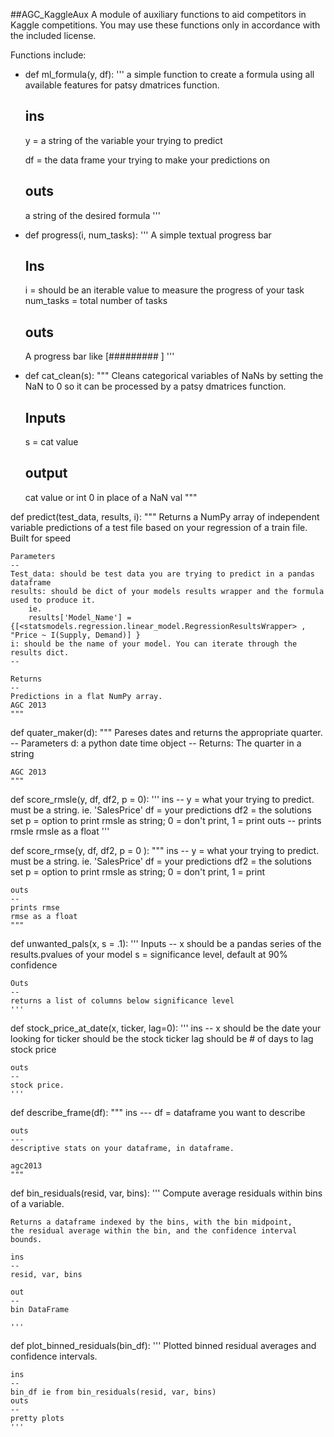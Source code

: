 ##AGC_KaggleAux
A module of auxiliary functions to aid competitors in Kaggle competitions. You may use these functions only in accordance with the included license.


Functions include:
* def ml_formula(y, df):
    '''
    a simple function to create a formula using all available features for patsy dmatrices function. 

    ins  
    --
    y = a string of the variable your trying to predict

    df = the data frame your trying to make your predictions on 

    outs 
    ---
    a string of the desired formula
    '''

* def progress(i, num_tasks):
    '''
    A simple textual progress bar
    
    Ins
    --
    i = should be an iterable value to measure the progress of your task
    num_tasks = total number of tasks

    outs 
    --
    A progress bar like [#########  ]
    '''
    
* def cat_clean(s):
    """
    Cleans categorical variables of NaNs by setting the NaN to 0 so it can be processed by a patsy dmatrices function.

    Inputs
    --
    s = cat value

    output
    --
    cat value or int 0 in place of a NaN val
    """

def predict(test_data, results, i):
    """ 
    Returns a NumPy array of independent variable predictions of a test file based on your regression of a train file. Built for speed
    
    Parameters
    --
    Test_data: should be test data you are trying to predict in a pandas dataframe 
    results: should be dict of your models results wrapper and the formula used to produce it. 
        ie.  
        results['Model_Name'] = {[<statsmodels.regression.linear_model.RegressionResultsWrapper> , "Price ~ I(Supply, Demand)] }
    i: should be the name of your model. You can iterate through the results dict. 
    --
   
    Returns
    --
    Predictions in a flat NumPy array. 
    AGC 2013
    """

def quater_maker(d):
    """
    Pareses dates and returns the appropriate quarter.
    --
    Parameters
    d: a python date time object
    --
    Returns:
    The quarter in a string
    
    AGC 2013
    """

def score_rmsle(y, df, df2, p = 0):
    '''
    ins 
    --
    y =  what your trying to predict. must be a string. ie. 'SalesPrice'
    df =  your predictions
    df2 = the solutions set
    p = option to print rmsle as string; 0 = don't print, 1 = print 
    outs
    --
    prints rmsle
    rmsle as a float
    '''

def score_rmse(y, df, df2, p = 0 ):
    """
    ins 
    --
    y =  what your trying to predict. must be a string. ie. 'SalesPrice'
    df =  your predictions
    df2 = the solutions set
    p = option to print rmsle as string; 0 = don't print, 1 = print

    outs
    --
    prints rmse
    rmse as a float
    """

def unwanted_pals(x, s = .1):
    '''
    Inputs 
    --
    x should be a pandas series of the results.pvalues of your model
    s = significance level, default at 90% confidence
    
    Outs
    --
    returns a list of columns below significance level
    '''

def stock_price_at_date(x, ticker, lag=0):
    '''
    ins
    --
    x should be the date your looking for 
    ticker should be the stock ticker
    lag should be # of days to lag stock price

    outs
    --
    stock price.
    '''

def describe_frame(df):
    """
    ins 
    ---
    df = dataframe you want to describe

    outs
    ---
    descriptive stats on your dataframe, in dataframe.

    agc2013
    """

def bin_residuals(resid, var, bins):
    '''
    Compute average residuals within bins of a variable.
    
    Returns a dataframe indexed by the bins, with the bin midpoint,
    the residual average within the bin, and the confidence interval 
    bounds.
    
    ins 
    -- 
    resid, var, bins

    out
    --
    bin DataFrame

    '''

def plot_binned_residuals(bin_df):
    '''
    Plotted binned residual averages and confidence intervals.
    
    ins
    --
    bin_df ie from bin_residuals(resid, var, bins)
    outs
    --
    pretty plots
    '''
